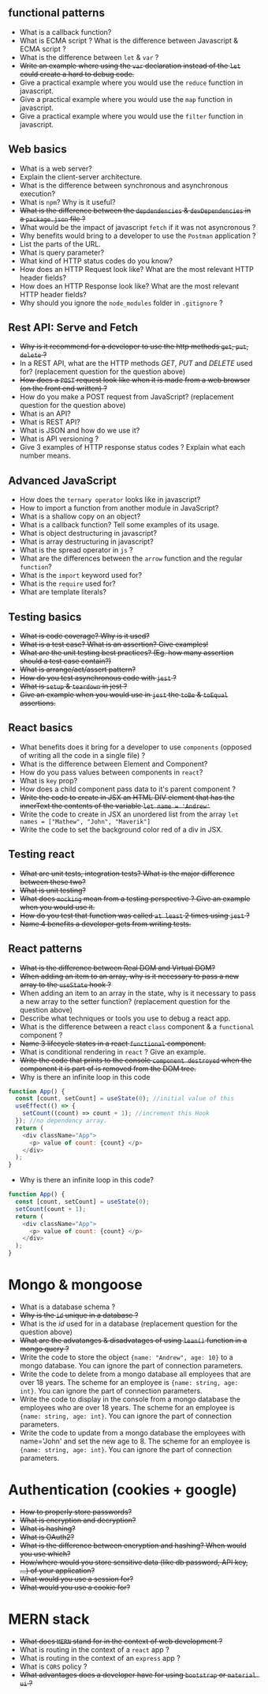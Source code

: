 ## functional patterns

- What is a callback function?
- What is ECMA script ? What is the difference between Javascript & ECMA script ?
- What is the difference between `let` & `var` ?
- ~~Write an example where using the `var` declaration instead of the `let` could create a hard to debug code.~~
- Give a practical example where you would use the `reduce` function in javascript.
- Give a practical example where you would use the `map` function in javascript.
- Give a practical example where you would use the `filter` function in javascript.

## Web basics

- What is a web server?
- Explain the client-server architecture.
- What is the difference between synchronous and asynchronous execution?
- What is `npm`? Why is it useful?
- ~~What is the difference between the `depdendencies` & `devDependencies` in a `package.json` file ?~~
- What would be the impact of javascript `fetch` if it was not asyncronous ?
- Why benefits would bring to a developer to use the `Postman` application ?
- List the parts of the URL.
- What is query parameter?
- What kind of HTTP status codes do you know?
- How does an HTTP Request look like? What are the most relevant HTTP header fields?
- How does an HTTP Response look like? What are the most relevant HTTP header fields?
- Why should you ignore the `node_modules` folder in `.gitignore` ?

## Rest API: Serve and Fetch

- ~~Why is it recommend for a developer to use the http methods `get`, `put`, `delete` ?~~
- In a REST API, what are the HTTP methods _GET_, _PUT_ and _DELETE_ used for? (replacement question for the question above)
- ~~How does a `POST` request look like when it is made from a web browser (on the front end written) ?~~
- How do you make a POST request from JavaScript? (replacement question for the question above)
- What is an API?
- What is REST API?
- What is JSON and how do we use it?
- What is API versioning ?
- Give 3 examples of HTTP response status codes ? Explain what each number means.

## Advanced JavaScript

- How does the `ternary operator` looks like in javascript?
- How to import a function from another module in JavaScript?
- What is a shallow copy on an object?
- What is a callback function? Tell some examples of its usage.
- What is object destructuring in javascript?
- What is array destructuring in javascript?
- What is the spread operator in `js` ?
- What are the differences between the `arrow` function and the regular `function`?
- What is the `import` keyword used for?
- What is the `require` used for?
- What are template literals?

## Testing basics

- ~~What is code coverage? Why is it used?~~
- ~~What is a test case? What is an assertion? Give examples!~~
- ~~What are the unit testing best practices? (Eg. how many assertion should a test case contain?)~~
- ~~What is arrange/act/assert pattern?~~
- ~~How do you test asynchronous code with `jest` ?~~
- ~~What is `setup` & `teardown` in jest ?~~
- ~~Give an example when you would use in `jest` the `toBe` & `toEqual` assertions.~~

## React basics

- What benefits does it bring for a developer to use `components` (opposed of writing all the code in a single file) ?
- What is the difference between Element and Component?
- How do you pass values between components in `react`?
- What is `key` prop?
- How does a child component pass data to it's parent component ?
- ~~Write the code to create in JSX an HTML DIV element that has the innerText the contents of the variable `let name = 'Andrew'`~~
- Write the code to create in JSX an unordered list from the array `let names = ["Mathew", "John", "Maverik"]`
- Write the code to set the background color red of a div in JSX.

## Testing react

- ~~What are unit tests, integration tests? What is the major difference between these two?~~
- ~~What is unit testing?~~
- ~~What does `mocking` mean from a testing perspective ? Give an example when you would use it.~~
- ~~How do you test that function was called `at least` 2 times using `jest` ?~~
- ~~Name 4 benefits a developer gets from writing tests.~~

## React patterns

- ~~What is the difference between Real DOM and Virtual DOM?~~
- ~~When adding an item to an array, why is it necessary to pass a new array to the `useState` hook ?~~
- When adding an item to an array in the state, why is it necessary to pass a new array to the setter function? (replacement question for the question above)
- Describe what techniques or tools you use to debug a react app.
- What is the difference between a react `class` component & a `functional` component ?
- ~~Name 3 lifecycle states in a react `functional` component.~~
- What is conditional rendering in `react` ? Give an example.
- ~~Write the code that prints to the console `component destroyed` when the component it is part of is removed from the DOM tree.~~
- Why is there an infinite loop in this code

```js
function App() {
  const [count, setCount] = useState(0); //initial value of this
  useEffect(() => {
    setCount((count) => count + 1); //increment this Hook
  }); //no dependency array.
  return (
    <div className="App">
      <p> value of count: {count} </p>
    </div>
  );
}
```

- Why is there an infinite loop in this code?

```js
function App() {
  const [count, setCount] = useState(0);
  setCount(count + 1);
  return (
    <div className="App">
      <p> value of count: {count} </p>
    </div>
  );
}
```

# Mongo & mongoose

- What is a database schema ?
- ~~Why is the `id` unique in a database ?~~
- What is the _id_ used for in a database (replacement question for the question above)
- ~~What are the advatanges & disadvatages of using `lean()` function in a mongo query ?~~
- Write the code to store the object `{name: "Andrew", age: 10}` to a mongo database. You can ignore the part of connection parameters.
- Write the code to delete from a mongo database all employees that are over 18 years. The scheme for an employee is `{name: string, age: int}`. You can ignore the part of connection parameters.
- Write the code to display in the console from a mongo database the employees who are over 18 years. The scheme for an employee is `{name: string, age: int}`. You can ignore the part of connection parameters.
- Write the code to update from a mongo database the employees with name='John' and set the new age to 8. The scheme for an employee is `{name: string, age: int}`. You can ignore the part of connection parameters.

# Authentication (cookies + google)

- ~~How to properly store passwords?~~
- ~~What is encryption and decryption?~~
- ~~What is hashing?~~
- ~~What is OAuth2?~~
- ~~What is the difference between encryption and hashing? When would you use which?~~
- ~~How/where would you store sensitive data (like db password, API key, ...) of your application?~~
- ~~What would you use a session for?~~
- ~~What would you use a cookie for?~~

# MERN stack

- ~~What does `MERN` stand for in the context of web development ?~~
- What is routing in the context of a `react` app ?
- What is routing in the context of an `express` app ?
- What is `CORS` policy ?
- ~~What advantages does a developer have for using `bootstrap` or `material ui` ?~~
